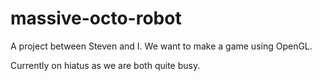 massive-octo-robot
==================

A project between Steven and I. We want to make a game using OpenGL.

Currently on hiatus as we are both quite busy.
